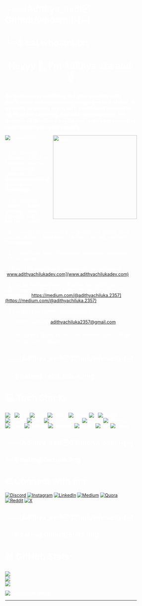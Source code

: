 <div style="background: url('https://raw.githubusercontent.com/Adithya2357/Adithya2357/main/360_F_486244201_kiGTP0UjgUYxZ8DIWHEXtKIvO4gydPe3.jpg'); padding: 20px; background-size: cover; color: white;">
<div style="background: url('https://t3.ftcdn.net/jpg/04/86/24/42/360_F_486244201_kiGTP0UjgUYxZ8DIWHEXtKIvO4gydPe3.jpg'); padding: 20px; background-size: cover; color: white;">

# ┌──(Adithya_aadi㉿Github/whoami)-[~]
# └─$ cat whoami.txt
<h1 align="center">Heyyy 👋, I'm Adithya aka aadi✌️</h1>
<h3>An Engineer specializing in Cybersecurity with proficiency in programming languages and skilled in network scanning tools, with a profound interest in AI, Machine Learning, and web development. I'm committed to enhance skills and to make meaningful contributions to cybersecurity.</h3>
<img align="right" src="https://github.com/rajaprerak/rajaprerak/raw/master/developer.gif" alt="Coder GIF" height="270" style="max-width: 70%; display: inline-block;" data-target="animated-image.originalImage">
<p align="left"> <img src="https://komarev.com/ghpvc/?username=adithya2357&label=Profile%20views&color=0e75b6&style=flat" alt="adithya2357" /> </p>

<br>- 🏫 I’m currently pursuing a B.Tech in Computer Science, specializing in Cybersecurity. **Sreenidhi Institute of Science and Technology**<br><br>- 🌱 I’m currently exploring Network Security, Digital Forensics and Machine Learning<br><br>- 🤝 I’m looking to collaborate on projects in the field of Cyber Security, Artificial Intelligence, Machine Learning, and Web Development<br><br>- 🔭 I’m looking for help to learn about Blockchain Technology and DevSecOps<br><br>- 👨‍💻 All of my projects and walkthroughs are available at [www.adithyachilukadev.com](www.adithyachilukadev.com)<br><br>- 📝 I will be writing articles on Medium, focusing on my walkthroughs and CTF's of TryHackMe and Hack The Box challenges. [https://medium.com/@adithyachiluka.2357](https://medium.com/@adithyachiluka.2357)<br><br>- 💬 Ask me about Python, Ethical Hacking<br><br>- 📫 How to reach me adithyachiluka2357@gmail.com<br><br>- ⚡ Fun fact Like '$sudo rm -rf / --no-preserve-root'.... JK 😂 —don't try this with coffee!!!<br>

## ┌──(Adithya_aadi㉿Github/whoami)-[~]
## └─$ catimg Tech_Stack.img
# 💻 Tech Stack:
![C](https://img.shields.io/badge/c-%2300599C.svg?style=for-the-badge&logo=c&logoColor=white) ![C++](https://img.shields.io/badge/c++-%2300599C.svg?style=for-the-badge&logo=c%2B%2B&logoColor=white) ![CSS3](https://img.shields.io/badge/css3-%231572B6.svg?style=for-the-badge&logo=css3&logoColor=white) ![HTML5](https://img.shields.io/badge/html5-%23E34F26.svg?style=for-the-badge&logo=html5&logoColor=white) ![Python](https://img.shields.io/badge/python-3670A0?style=for-the-badge&logo=python&logoColor=ffdd54) ![R](https://img.shields.io/badge/r-%23276DC3.svg?style=for-the-badge&logo=r&logoColor=white) ![Django](https://img.shields.io/badge/django-%23092E20.svg?style=for-the-badge&logo=django&logoColor=white) ![FastAPI](https://img.shields.io/badge/FastAPI-005571?style=for-the-badge&logo=fastapi) ![Flask](https://img.shields.io/badge/flask-%23000.svg?style=for-the-badge&logo=flask&logoColor=white) ![Apache Tomcat](https://img.shields.io/badge/apache%20tomcat-%23F8DC75.svg?style=for-the-badge&logo=apache-tomcat&logoColor=black) ![MySQL](https://img.shields.io/badge/mysql-4479A1.svg?style=for-the-badge&logo=mysql&logoColor=white) ![Postgres](https://img.shields.io/badge/postgres-%23316192.svg?style=for-the-badge&logo=postgresql&logoColor=white) ![Canva](https://img.shields.io/badge/Canva-%2300C4CC.svg?style=for-the-badge&logo=Canva&logoColor=white) ![Dribbble](https://img.shields.io/badge/Dribbble-EA4C89?style=for-the-badge&logo=dribbble&logoColor=white) ![Matplotlib](https://img.shields.io/badge/Matplotlib-%23ffffff.svg?style=for-the-badge&logo=Matplotlib&logoColor=black) ![NumPy](https://img.shields.io/badge/numpy-%23013243.svg?style=for-the-badge&logo=numpy&logoColor=white) ![TOR](https://img.shields.io/badge/tor-%237E4798.svg?style=for-the-badge&logo=tor-project&logoColor=white) ![Splunk](https://img.shields.io/badge/splunk-%23000000.svg?style=for-the-badge&logo=splunk&logoColor=white)

## ┌──(Adithya_aadi㉿Github/whoami)-[~]
## └─$ catimg Socials.img
# 🌐 Connect with me:
[![Discord](https://img.shields.io/badge/Discord-%237289DA.svg?logo=discord&logoColor=white)](https://discord.gg/adithya_235_7) [![Instagram](https://img.shields.io/badge/Instagram-%23E4405F.svg?logo=Instagram&logoColor=white)](https://instagram.com/aadi_235_7) [![LinkedIn](https://img.shields.io/badge/LinkedIn-%230077B5.svg?logo=linkedin&logoColor=white)](https://linkedin.com/in/adithyachiluka) [![Medium](https://img.shields.io/badge/Medium-12100E?logo=medium&logoColor=white)](https://medium.com/@@adithyachiluka.2357) [![Quora](https://img.shields.io/badge/Quora-%23B92B27.svg?logo=Quora&logoColor=white)](https://quora.com/profile/Adithya-Chiluka) [![Reddit](https://img.shields.io/badge/Reddit-%23FF4500.svg?logo=Reddit&logoColor=white)](https://reddit.com/user/u/Less-Consequence-184) [![X](https://img.shields.io/badge/X-black.svg?logo=X&logoColor=white)](https://x.com/Adithya_Chiluka) 

## ┌──(Adithya_aadi㉿Github/whoami)-[~]
## └─$ catimg Github_Stats.img
# 📊 GitHub Stats:
![](https://github-readme-stats.vercel.app/api?username=Adithya2357&theme=dark&hide_border=false&include_all_commits=false&count_private=false)<br/>
![](https://github-readme-streak-stats.herokuapp.com/?user=Adithya2357&theme=dark&hide_border=false)<br/>
![](https://github-readme-stats.vercel.app/api/top-langs/?username=Adithya2357&theme=dark&hide_border=false&include_all_commits=false&count_private=false&layout=compact)



![Random Dev Meme]()



---

